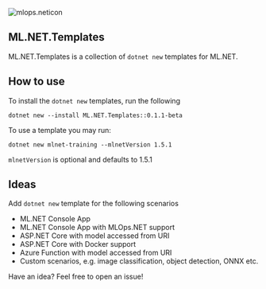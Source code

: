 ![mlops.neticon](https://img.shields.io/nuget/v/ML.NET.Templates.svg)

## ML.NET.Templates
ML.NET.Templates is a collection of `dotnet new` templates for ML.NET.

## How to use
To install the `dotnet new` templates, run the following
```
dotnet new --install ML.NET.Templates::0.1.1-beta
```

To use a template you may run:
```
dotnet new mlnet-training --mlnetVersion 1.5.1
```

`mlnetVersion` is optional and defaults to 1.5.1

## Ideas
Add `dotnet new` template for the following scenarios

- ML.NET Console App
- ML.NET Console App with MLOps.NET support
- ASP.NET Core with model accessed from URI
- ASP.NET Core with Docker support
- Azure Function with model accessed from URI
- Custom scenarios, e.g. image classification, object detection, ONNX etc.

Have an idea? Feel free to open an issue!
